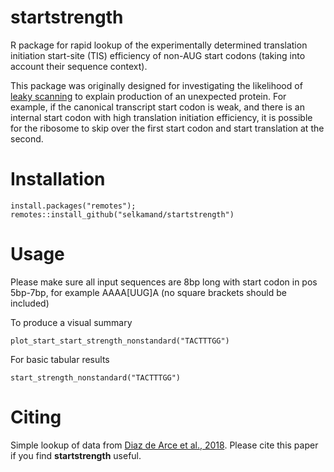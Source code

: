 
<!-- README.md is generated from README.Rmd. Please edit that file -->

# startstrength

<!-- badges: start -->

<!-- badges: end -->

R package for rapid lookup of the experimentally determined translation
initiation start-site (TIS) efficiency of non-AUG start codons (taking
into account their sequence context).

This package was originally designed for investigating the likelihood of
[leaky scanning](https://en.wikipedia.org/wiki/Leaky_scanning) to
explain production of an unexpected protein. For example, if the
canonical transcript start codon is weak, and there is an internal start
codon with high translation initiation efficiency, it is possible for
the ribosome to skip over the first start codon and start translation at
the second.

# Installation

    install.packages("remotes");
    remotes::install_github("selkamand/startstrength")

# Usage

Please make sure all input sequences are 8bp long with start codon in
pos 5bp-7bp, for example AAAA\[UUG\]A (no square brackets should be
included)

To produce a visual summary

    plot_start_start_strength_nonstandard("TACTTTGG")

For basic tabular results

    start_strength_nonstandard("TACTTTGG")

# Citing

Simple lookup of data from [Diaz de Arce et al.,
2018](https://doi.org/10.1093/nar/gkx1114). Please cite this paper if
you find **startstrength** useful.
